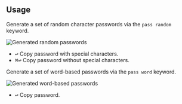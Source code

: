 ## Usage

Generate a set of random character passwords via the `pass random` keyword.

![Generated random passwords](images/random.png)

* <kbd>↩</kbd> Copy password with special characters.
* <kbd>⌘</kbd><kbd>↩</kbd> Copy password without special characters.

Generate a set of word-based passwords via the `pass word` keyword.

![Generated word-based passwords](images/word.png)

* <kbd>↩</kbd> Copy password.
